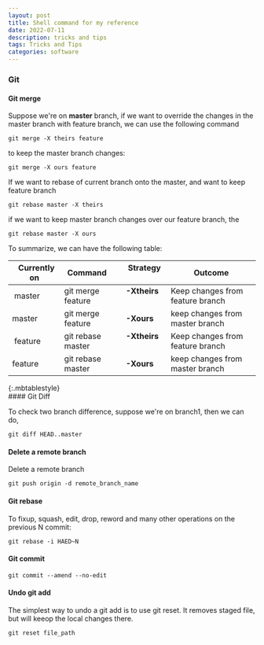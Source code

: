```yaml
---
layout: post
title: Shell command for my reference
date: 2022-07-11
description: tricks and tips
tags: Tricks and Tips
categories: software
---
```


### Git 

#### Git merge
Suppose we're on **master** branch, if we want to override the changes in the master branch with feature branch, we can use the following command
```
git merge -X theirs feature
```

to keep the master branch changes:
```
git merge -X ours feature
```

If we want to rebase of current branch onto the master, and want to keep feature branch
```
git rebase master -X theirs
```

if we want to keep master branch changes over our feature branch, the
```
git rebase master -X ours
```

To summarize, we can have the following table:

<table>
<thead>
<tr>
<th>&nbsp; Currently on</th>
<th>Command &nbsp; &nbsp;</th>
<th>Strategy &nbsp; &nbsp;</th>
<th>Outcome</th>
</tr>
</thead>
<tbody>
<tr>
<td>&nbsp;master</td>
<td>git merge feature &nbsp;</td>
<td>
<strong>-Xtheirs</strong> &nbsp; &nbsp;</td>
<td>Keep changes from feature branch</td>
</tr>
<tr>
<td>master</td>
<td>git merge feature</td>
<td><strong>-Xours</strong></td>
<td>keep changes from master branch</td>
</tr>
<tr>
<td>&nbsp;feature</td>
<td>git rebase master &nbsp;</td>
<td>
<strong>-Xtheirs</strong> &nbsp; &nbsp;</td>
<td>Keep changes from feature branch</td>
</tr>
<tr>
<td>feature</td>
<td>git rebase master</td>
<td><strong>-Xours</strong></td>
<td>keep changes from master branch</td>
</tr>
</tbody>
</table>
{:.mbtablestyle}

<br>
#### Git Diff

To check two branch difference, suppose we're on branch1, then we can do,
```
git diff HEAD..master
```


#### Delete a remote branch

Delete a remote branch
```
git push origin -d remote_branch_name 
```


#### Git rebase
To fixup, squash, edit, drop, reword and many other operations on the previous N commit:
```
git rebase -i HAED~N
```

#### Git commit
```
git commit --amend --no-edit
```

#### Undo git add
The simplest way to undo a git add is to use git reset. It removes staged file, but will keeop the local changes there. 
```
git reset file_path
```